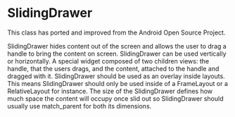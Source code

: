SlidingDrawer
=============

This class has ported and improved from the Android Open Source Project.


SlidingDrawer hides content out of the screen and allows the user to drag a handle to bring the content on screen. SlidingDrawer can be used vertically or horizontally. A special widget composed of two children views: the handle, that the users drags, and the content, attached to the handle and dragged with it. SlidingDrawer should be used as an overlay inside layouts. This means SlidingDrawer should only be used inside of a FrameLayout or a RelativeLayout for instance. The size of the SlidingDrawer defines how much space the content will occupy once slid out so SlidingDrawer should usually use match_parent for both its dimensions.
